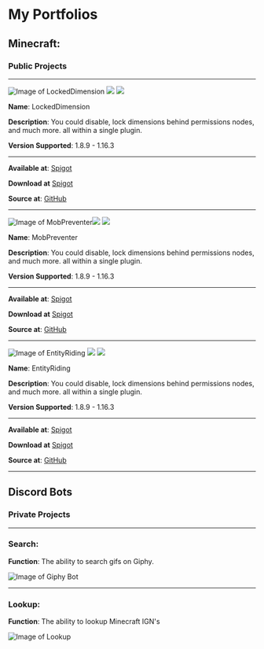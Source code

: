 # My Portfolios

## Minecraft:

### Public Projects

---

![Image of LockedDimension](https://cdn.discordapp.com/attachments/772170600033681419/772170644771176458/LockedDimension_bannar.png) <img src=https://badges.spiget.org/resources/version/Version-blue-84331.svg>
<img src=https://badges.spiget.org/resources/downloads/Downloads-blue-84331.svg>

**Name**: LockedDimension

**Description**: You could disable, lock dimensions behind permissions nodes, and much more. all within a single plugin.​

**Version Supported**: 1.8.9 - 1.16.3

---

**Available at**: [Spigot](https://www.spigotmc.org/resources/lockeddimension-1-8-8-1-16-3-have-freedom-over-your-dimensions.84331/)

**Download at** [Spigot](https://www.spigotmc.org/resources/lockeddimension-1-8-8-1-16-3-have-freedom-over-your-dimensions.84331/)

**Source at**: [GitHub](https://github.com/Tofpu/LockedDimension)




---

![Image of MobPreventer](https://cdn.discordapp.com/attachments/772170600033681419/772171440756883496/mobpreventer_banner.png)<img src=https://badges.spiget.org/resources/version/Version-blue-84308.svg>
<img src=https://badges.spiget.org/resources/downloads/Downloads-blue-84308.svg>

**Name**: MobPreventer

**Description**: You could disable, lock dimensions behind permissions nodes, and much more. all within a single plugin.​

**Version Supported**: 1.8.9 - 1.16.3

---

**Available at**: [Spigot](https://www.spigotmc.org/resources/lockeddimension-1-8-8-1-16-3-have-freedom-over-your-dimensions.84331/)

**Download at** [Spigot](https://www.spigotmc.org/resources/mobpreventer-1-8-8-1-16-3-prevent-mobs-from-spawning-into-your-world.84308/)

**Source at**: [GitHub](https://github.com/Tofpu/MobPreventer)

---


![Image of EntityRiding](https://cdn.discordapp.com/attachments/772170600033681419/772171802767523840/entityriding_bannar.png)
<img src=https://badges.spiget.org/resources/version/Version-blue-84332.svg>
<img src=https://badges.spiget.org/resources/downloads/Downloads-blue-84332.svg>

**Name**: EntityRiding

**Description**: You could disable, lock dimensions behind permissions nodes, and much more. all within a single plugin.​

**Version Supported**: 1.8.9 - 1.16.3

---

**Available at**: [Spigot](https://www.spigotmc.org/resources/entityriding-1-8-8-1-16-3-let-your-players-enjoy-the-view.84332/)

**Download at** [Spigot](https://www.spigotmc.org/resources/mobpreventer-1-8-8-1-16-3-prevent-mobs-from-spawning-into-your-world.84308/)

**Source at**: [GitHub](https://github.com/Tofpu/EntityRiding)

---

## Discord Bots
### Private Projects
---
### Search:
**Function**: The ability to search gifs on Giphy.

![Image of Giphy Bot](https://cdn.discordapp.com/attachments/772170600033681419/772176842576494622/unknown_1.png)

---
### Lookup:
**Function**: The ability to lookup Minecraft IGN's

![Image of Lookup](https://cdn.discordapp.com/attachments/772170600033681419/772179259379941396/cd3897b4-3135-4805-81b9-0954810b186f.png)
